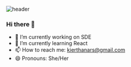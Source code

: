 ![header](https://capsule-render.vercel.app/api?type=wave&color=gradient&height=300&section=footer&text=capsule%20render&fontSize=90)
### Hi there 👋
- 🔭 I’m currently working on SDE
- 🌱 I’m currently learning React
- 📫 How to reach me: kierthanars@gmail.com
- 😄 Pronouns: She/Her



<!--
**KierthanaRS/KierthanaRS** is a ✨ _special_ ✨ repository because its `README.md` (this file) appears on your GitHub profile.

Here are some ideas to get you started:

- 🔭 I’m currently working on ...
- 🌱 I’m currently learning ...
- 👯 I’m looking to collaborate on ...
- 🤔 I’m looking for help with ...
- 💬 Ask me about ...
- ⚡ Fun fact: I love to write poems with code and feelings.


- ⚡ Fun fact: ...
-->
